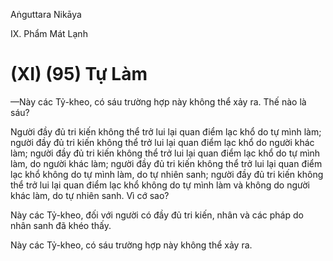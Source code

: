 Aṅguttara Nikāya

IX. Phẩm Mát Lạnh

# (XI) (95) Tự Làm

—Này các Tỷ-kheo, có sáu trường hợp này không thể xảy ra. Thế nào là sáu?

Người đầy đủ tri kiến không thể trở lui lại quan điểm lạc khổ do tự mình làm; người đầy đủ tri kiến không thể trở lui lại quan điểm lạc khổ do người khác làm; người đầy đủ tri kiến không thể trở lui lại quan điểm lạc khổ do tự mình làm, do người khác làm; người đầy đủ tri kiến không thể trở lui lại quan điểm lạc khổ không do tự mình làm, do tự nhiên sanh; người đầy đủ tri kiến không thể trở lui lại quan điểm lạc khổ không do tự mình làm và không do người khác làm, do tự nhiên sanh. Vì cớ sao?

Này các Tỷ-kheo, đối với người có đầy đủ tri kiến, nhân và các pháp do nhân sanh đã khéo thấy.

Này các Tỷ-kheo, có sáu trường hợp này không thể xảy ra.

